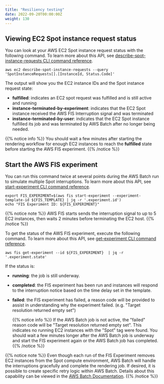 ```yaml
---
title: "Resiliency testing"
date: 2022-09-20T00:00:00Z
weight: 130
---
```


## Viewing EC2 Spot instance request status

You can look at your AWS EC2 Spot instance request status with the following command. To learn more about this API, see [describe-spot-instance-requests CLI command reference](https://docs.aws.amazon.com/cli/latest/reference/ec2/describe-spot-instance-requests.html).

```
aws ec2 describe-spot-instance-requests --query 'SpotInstanceRequests[].[InstanceId, Status.Code]'
```

The output will show you the EC2 instance IDs and the Spot instance request state:
  - **fulfilled**: indicates an EC2 spot request was fulfilled and is still active and running
  - **instance-terminated-by-experiment**: indicates that the EC2 Spot instance received the AWS FIS Interruption signal and was terminated
  - **instance-terminated-by-user**: indicates that the EC2 Spot instance fulfilled its job and was terminated by AWS Batch after no longer being needed.

{{% notice info %}}
You should wait a few minutes after starting the rendering workflow for enough EC2 instances to reach the **fulfilled** state before starting the AWS FIS experiment.
{{% /notice %}}

## Start the AWS FIS experiment

You can run this command twice at several points during the AWS Batch run to simulate multiple Spot interruptions. To learn more about this API, see [start-experiment CLI command reference](https://docs.aws.amazon.com/cli/latest/reference/fis/start-experiment.html).

```
export FIS_EXPERIMENT=$(aws fis start-experiment --experiment-template-id ${FIS_TEMPLATE} | jq -r '.experiment.id')
echo "FIS Experiment ID: ${FIS_EXPERIMENT}"
```

{{% notice note %}}
AWS FIS starts sends the interruption signal to up to 5 EC2 instances, then waits 2 minutes before terminating the EC2 host.
{{% /notice %}}

To get the status of the AWS FIS experiment, execute the following command. To learn more about this API, see [get-experiment CLI command reference](https://docs.aws.amazon.com/cli/latest/reference/fis/get-experiment.html).

```
aws fis get-experiment --id ${FIS_EXPERIMENT}  | jq -r '.experiment.state'
```

If the status is:
- **running**: the job is still underway.
- **completed**: the FIS experiment has been run and instances will respond to the interruption notice based on the time delay set in the template.
- **failed**: the FIS experiment has failed, a reason code will be provided to assist in understanding why the experiment failed. (e.g. "Target resolution returned empty set")

  {{% notice info %}}
  If the AWS Batch job is not active, the "failed" reason code will be "Target resolution returned empty set". This indicates no running EC2 instances with the "Spot" tag were found. You should wait a few minutes longer after the AWS Batch job is underway and start the FIS experiment again or the AWS Batch job has completed.
  {{% /notice %}}

{{% notice note %}}
Even though each run of the FIS Experiment removes EC2 instances from the Spot compute environment, AWS Batch will handle the interruptions gracefully and complete the rendering job. If desired, it is possible to create specific retry logic within AWS Batch. Details about this capability can be viewed in the [AWS Batch Documentation](https://docs.aws.amazon.com/batch/latest/userguide/job_retries.html).
{{% /notice %}}